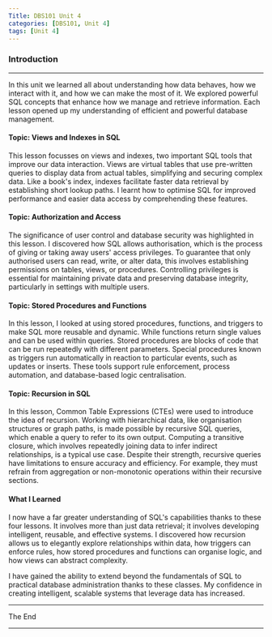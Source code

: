 ```yaml
---
Title: DBS101 Unit 4
categories: [DBS101, Unit 4]
tags: [Unit 4]
---
```


### Introduction
----
In this unit we learned all about understanding how data behaves, how we interact with it, and how we can make the most of it. We explored powerful SQL concepts that enhance how we manage and retrieve information. Each lesson opened up my understanding of efficient and powerful database management.

#### Topic: Views and Indexes in SQL
This lesson focusses on views and indexes, two important SQL tools that improve our data interaction. Views are virtual tables that use pre-written queries to display data from actual tables, simplifying and securing complex data. Like a book's index, indexes facilitate faster data retrieval by establishing short lookup paths. I learnt how to optimise SQL for improved performance and easier data access by comprehending these features.

#### Topic: Authorization and Access
The significance of user control and database security was highlighted in this lesson. I discovered how SQL allows authorisation, which is the process of giving or taking away users' access privileges. To guarantee that only authorised users can read, write, or alter data, this involves establishing permissions on tables, views, or procedures. Controlling privileges is essential for maintaining private data and preserving database integrity, particularly in settings with multiple users.

#### Topic: Stored Procedures and Functions
In this lesson, I looked at using stored procedures, functions, and triggers to make SQL more reusable and dynamic. While functions return single values and can be used within queries. Stored procedures are blocks of code that can be run repeatedly with different parameters. Special procedures known as triggers run automatically in reaction to particular events, such as updates or inserts. These tools support rule enforcement, process automation, and database-based logic centralisation.

#### Topic: Recursion in SQL
In this lesson, Common Table Expressions (CTEs) were used to introduce the idea of recursion. Working with hierarchical data, like organisation structures or graph paths, is made possible by recursive SQL queries, which enable a query to refer to its own output. Computing a transitive closure, which involves repeatedly joining data to infer indirect relationships, is a typical use case. Despite their strength, recursive queries have limitations to ensure accuracy and efficiency. For example, they must refrain from aggregation or non-monotonic operations within their recursive sections.

#### What I Learned
I now have a far greater understanding of SQL's capabilities thanks to these four lessons. It involves more than just data retrieval; it involves developing intelligent, reusable, and effective systems. I discovered how recursion allows us to elegantly explore relationships within data, how triggers can enforce rules, how stored procedures and functions can organise logic, and how views can abstract complexity.

I have gained the ability to extend beyond the fundamentals of SQL to practical database administration thanks to these classes. My confidence in creating intelligent, scalable systems that leverage data has increased.


----
The End 

----